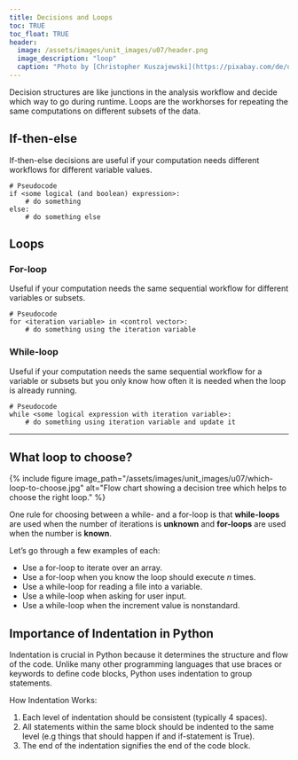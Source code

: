 ```yaml
---
title: Decisions and Loops
toc: TRUE
toc_float: TRUE
header:
  image: /assets/images/unit_images/u07/header.png
  image_description: "loop"
  caption: "Photo by [Christopher Kuszajewski](https://pixabay.com/de/users/kuszapro-369349/?utm_source=link-attribution&amp;utm_medium=referral&amp;utm_campaign=image&amp;utm_content=583537) [from Pixabay](https://pixabay.com/de/?utm_source=link-attribution&amp;utm_medium=referral&amp;utm_campaign=image&amp;utm_content=583537)"
---
```


Decision structures are like junctions in the analysis workflow and decide which way to go during runtime. Loops are the workhorses for repeating the same computations on different subsets of the data.

## If-then-else
If-then-else decisions are useful if your computation needs different workflows for different variable values.
```
# Pseudocode
if <some logical (and boolean) expression>:
    # do something
else:
    # do something else
```

## Loops
### For-loop
Useful if your computation needs the same sequential workflow for different variables or subsets.
```
# Pseudocode
for <iteration variable> in <control vector>:
    # do something using the iteration variable
```

### While-loop
Useful if your computation needs the same sequential workflow for a variable or subsets but you only know how often it is needed when the loop is already running.

```
# Pseudocode
while <some logical expression with iteration variable>:
    # do something using iteration variable and update it
```
------

## What loop to choose?

{% include figure image_path="/assets/images/unit_images/u07/which-loop-to-choose.jpg" alt="Flow chart showing a decision tree which helps to choose the right loop." %}

One rule for choosing between a while- and a for-loop is that __while-loops__ are used when the number of iterations is __unknown__ and __for-loops__ are used when the number is __known__.

Let’s go through a few examples of each:

* Use a for-loop to iterate over an array.
* Use a for-loop when you know the loop should execute *n* times.
* Use a while-loop for reading a file into a variable.
* Use a while-loop when asking for user input.
* Use a while-loop when the increment value is nonstandard.

## Importance of Indentation in Python
Indentation is crucial in Python because it determines the structure and flow of the code. Unlike many other programming languages that use braces or keywords to define code blocks, Python uses indentation to group statements.

How Indentation Works:
1. Each level of indentation should be consistent (typically 4 spaces).
2. All statements within the same block should be indented to the same level (e.g things that should happen if and if-statement is True).
3. The end of the indentation signifies the end of the code block.
